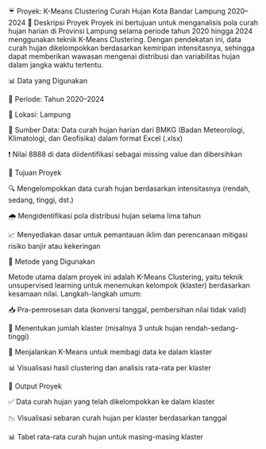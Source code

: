 ☔ Proyek: K-Means Clustering Curah Hujan Kota Bandar Lampung 2020–2024
📌 Deskripsi Proyek
Proyek ini bertujuan untuk menganalisis pola curah hujan harian di Provinsi Lampung selama periode tahun 2020 hingga 2024 menggunakan teknik K-Means Clustering. Dengan pendekatan ini, data curah hujan dikelompokkan berdasarkan kemiripan intensitasnya, sehingga dapat memberikan wawasan mengenai distribusi dan variabilitas hujan dalam jangka waktu tertentu.

📊 Data yang Digunakan
 
📅 Periode: Tahun 2020–2024

📍 Lokasi: Lampung

📄 Sumber Data: Data curah hujan harian dari BMKG (Badan Meteorologi, Klimatologi, dan Geofisika) dalam format Excel (.xlsx)

❗ Nilai 8888 di data diidentifikasi sebagai missing value dan dibersihkan

🎯 Tujuan Proyek

🔍 Mengelompokkan data curah hujan berdasarkan intensitasnya (rendah, sedang, tinggi, dst.)

🌧️ Mengidentifikasi pola distribusi hujan selama lima tahun

📈 Menyediakan dasar untuk pemantauan iklim dan perencanaan mitigasi risiko banjir atau kekeringan

🧠 Metode yang Digunakan

Metode utama dalam proyek ini adalah K-Means Clustering, yaitu teknik unsupervised learning untuk menemukan kelompok (klaster) berdasarkan kesamaan nilai.
Langkah-langkah umum:

📥 Pra-pemrosesan data (konversi tanggal, pembersihan nilai tidak valid)

🔢 Menentukan jumlah klaster (misalnya 3 untuk hujan rendah-sedang-tinggi)

🤖 Menjalankan K-Means untuk membagi data ke dalam klaster

📊 Visualisasi hasil clustering dan analisis rata-rata per klaster

📌 Output Proyek

✅ Data curah hujan yang telah dikelompokkan ke dalam klaster

📉 Visualisasi sebaran curah hujan per klaster berdasarkan tanggal

📊 Tabel rata-rata curah hujan untuk masing-masing klaster

